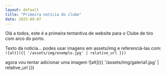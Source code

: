 ```yaml
---
layout: default
title: "Primeira notícia do clube"
date: 2025-09-07
---
```

Olá a todos, este é a primeira tentantiva de website para o Clube de tiro com arco do porto.

Texto da notícia... podes usar imagens em assets/img e referenciá-las com:
`![alt]({{ '/assets/img/exemplo.jpg' | relative_url }})`

agora vou tentar adicionar uma imagem ![alt]({{ '/assets/img/galeria1.jpg' | relative_url }})
